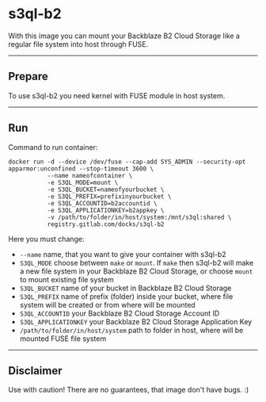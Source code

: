 **s3ql-b2** 
==========
With this image you can mount your Backblaze B2 Cloud Storage like a regular file system into host through FUSE.

----------

**Prepare**
-----------
To use s3ql-b2 you need kernel with FUSE module in host system. 

----------

**Run**
-------
Command to run container:
```
docker run -d --device /dev/fuse --cap-add SYS_ADMIN --security-opt apparmor:unconfined --stop-timeout 3600 \
           --name nameofcontainer \
           -e S3QL_MODE=mount \
           -e S3QL_BUCKET=nameofyourbucket \
           -e S3QL_PREFIX=prefixinyourbucket \
           -e S3QL_ACCOUNTID=b2accountid \
           -e S3QL_APPLICATIONKEY=b2appkey \
           -v /path/to/folder/in/host/system:/mnt/s3ql:shared \
           registry.gitlab.com/docks/s3ql-b2
```
Here you must change:

- `--name` name, that you want to give your container with s3ql-b2
- `S3QL_MODE` choose between `make` or `mount`. If `make` then s3ql-b2 will make a new file system in your Backblaze B2 Cloud Storage, or choose `mount` to mount existing file system
- `S3QL_BUCKET` name of your bucket in Backblaze B2 Cloud Storage
- `S3QL_PREFIX` name of prefix (folder) inside your bucket, where file system will be created or from where will be mounted
- `S3QL_ACCOUNTID` your Backblaze B2 Cloud Storage Account ID
- `S3QL_APPLICATIONKEY` your Backblaze B2 Cloud Storage Application Key
- `/path/to/folder/in/host/system` path to folder in host, where will be mounted FUSE file system

----------

**Disclaimer**
--------------
Use with caution! There are no guarantees, that image don't have bugs. :)

